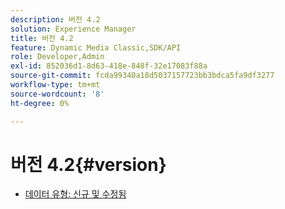 ```yaml
---
description: 버전 4.2
solution: Experience Manager
title: 버전 4.2
feature: Dynamic Media Classic,SDK/API
role: Developer,Admin
exl-id: 852036d1-8d63-418e-848f-32e17083f88a
source-git-commit: fcda99340a18d5037157723bb3bdca5fa9df3277
workflow-type: tm+mt
source-wordcount: '8'
ht-degree: 0%

---
```


# 버전 4.2{#version}

* [데이터 유형: 신규 및 수정됨](r-4-2-types.md)
